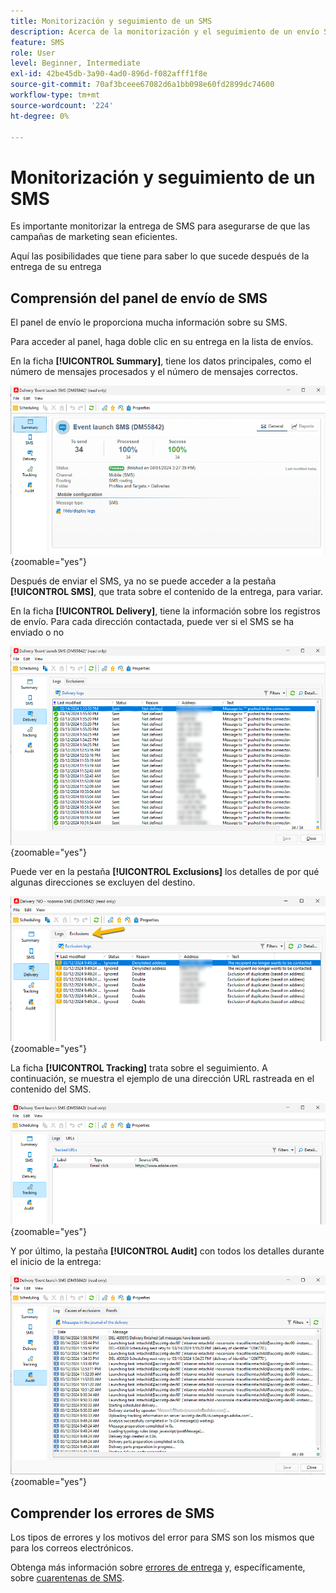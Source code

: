```yaml
---
title: Monitorización y seguimiento de un SMS
description: Acerca de la monitorización y el seguimiento de un envío SMS
feature: SMS
role: User
level: Beginner, Intermediate
exl-id: 42be45db-3a90-4ad0-896d-f082afff1f8e
source-git-commit: 70af3bceee67082d6a1bb098e60fd2899dc74600
workflow-type: tm+mt
source-wordcount: '224'
ht-degree: 0%

---
```


# Monitorización y seguimiento de un SMS

Es importante monitorizar la entrega de SMS para asegurarse de que las campañas de marketing sean eficientes.

Aquí las posibilidades que tiene para saber lo que sucede después de la entrega de su entrega

## Comprensión del panel de envío de SMS

El panel de envío le proporciona mucha información sobre su SMS.

Para acceder al panel, haga doble clic en su entrega en la lista de envíos.

En la ficha **[!UICONTROL Summary]**, tiene los datos principales, como el número de mensajes procesados y el número de mensajes correctos.

![](assets/sms_summary.png){zoomable="yes"}

Después de enviar el SMS, ya no se puede acceder a la pestaña **[!UICONTROL SMS]**, que trata sobre el contenido de la entrega, para variar.

En la ficha **[!UICONTROL Delivery]**, tiene la información sobre los registros de envío. Para cada dirección contactada, puede ver si el SMS se ha enviado o no

![](assets/sms_deliverylogs.png){zoomable="yes"}

Puede ver en la pestaña **[!UICONTROL Exclusions]** los detalles de por qué algunas direcciones se excluyen del destino.

![](assets/sms_exclusions.png){zoomable="yes"}

La ficha **[!UICONTROL Tracking]** trata sobre el seguimiento. A continuación, se muestra el ejemplo de una dirección URL rastreada en el contenido del SMS.

![](assets/sms_trackinglogs.png){zoomable="yes"}

Y por último, la pestaña **[!UICONTROL Audit]** con todos los detalles durante el inicio de la entrega:

![](assets/sms_audit.png){zoomable="yes"}

## Comprender los errores de SMS

Los tipos de errores y los motivos del error para SMS son los mismos que para los correos electrónicos.

Obtenga más información sobre [errores de entrega](../delivery-failures.md) y, específicamente, sobre [cuarentenas de SMS](../delivery-failures.md#sms-quarantines).
